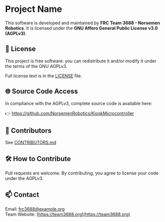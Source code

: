 # Project Name

This software is developed and maintained by **FRC Team 3688 - Norsemen Robotics**. It is licensed under the **GNU Affero General Public License v3.0 (AGPLv3)**.

## 📜 License

This project is free software: you can redistribute it and/or modify it under the terms of the GNU AGPLv3.

Full license text is in the [LICENSE](LICENSE) file.

## 🌐 Source Code Access

In compliance with the AGPLv3, complete source code is available here:

👉 https://github.com/NorsemenRobotics/KioskMicrocontroller

## 👥 Contributors

See [CONTRIBUTORS.md](CONTRIBUTORS.md)

## 🛠️ How to Contribute

Pull requests are welcome. By contributing, you agree to license your code under the AGPLv3.

## 📫 Contact

Email: frc3688@example.org  
Team Website: [https://team3688.org](https://team3688.org) 